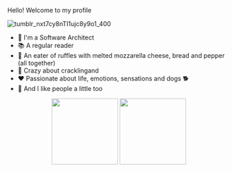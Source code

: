 Hello! Welcome to my profile

![tumblr_nxt7cy8nTI1ujc8y9o1_400](https://user-images.githubusercontent.com/109520132/198833703-14c2023a-d6c1-45eb-8b6d-64c14f5c3e3d.gif)

- 👷 I'm a Software Architect
- 📚 A regular reader
- 🧀 An eater of ruffles with melted mozzarella cheese, bread and pepper (all together)
- 🥓 Crazy about cracklingand
- ❤️ Passionate about life, emotions, sensations and dogs 🐕
- 🙋 And I like people a little too

<div align="center" dir="auto">
  <img height="150px" src="https://github-readme-stats.vercel.app/api?username=sigespweb22&show_icons=true" style="max-width: 100%;">
  <img height="150px" src="https://github-readme-stats.vercel.app/api/top-langs/?username=sigespweb22&layout=compact" style="max-width: 100%;"></a>
</div>

<!-- [![Readme Card](https://github-readme-stats.vercel.app/api/pin/?username=sigespweb22&repo=boxapp-api&theme=merko&show_owner=true)](https://github.com/sigespweb22/boxapp-api) -->
